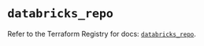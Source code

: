 # `databricks_repo`

Refer to the Terraform Registry for docs: [`databricks_repo`](https://registry.terraform.io/providers/databricks/databricks/1.67.0/docs/resources/repo).
